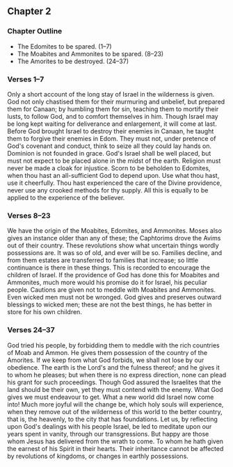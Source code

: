 ## Chapter 2

### Chapter Outline

- The Edomites to be spared. (1–7)
- The Moabites and Ammonites to be spared. (8–23)
- The Amorites to be destroyed. (24–37)

### Verses 1–7

Only a short account of the long stay of Israel in the wilderness is given. God not only chastised them for their murmuring and unbelief, but prepared them for Canaan; by humbling them for sin, teaching them to mortify their lusts, to follow God, and to comfort themselves in him. Though Israel may be long kept waiting for deliverance and enlargement, it will come at last. Before God brought Israel to destroy their enemies in Canaan, he taught them to forgive their enemies in Edom. They must not, under pretence of God's covenant and conduct, think to seize all they could lay hands on. Dominion is not founded in grace. God's Israel shall be well placed, but must not expect to be placed alone in the midst of the earth. Religion must never be made a cloak for injustice. Scorn to be beholden to Edomites, when thou hast an all-sufficient God to depend upon. Use what thou hast, use it cheerfully. Thou hast experienced the care of the Divine providence, never use any crooked methods for thy supply. All this is equally to be applied to the experience of the believer.

### Verses 8–23

We have the origin of the Moabites, Edomites, and Ammonites. Moses also gives an instance older than any of these; the Caphtorims drove the Avims out of their country. These revolutions show what uncertain things wordly possessions are. It was so of old, and ever will be so. Families decline, and from them estates are transferred to families that increase; so little continuance is there in these things. This is recorded to encourage the children of Israel. If the providence of God has done this for Moabites and Ammonites, much more would his promise do it for Israel, his peculiar people. Cautions are given not to meddle with Moabites and Ammonites. Even wicked men must not be wronged. God gives and preserves outward blessings to wicked men; these are not the best things, he has better in store for his own children.

### Verses 24–37

God tried his people, by forbidding them to meddle with the rich countries of Moab and Ammon. He gives them possession of the country of the Amorites. If we keep from what God forbids, we shall not lose by our obedience. The earth is the Lord's and the fulness thereof; and he gives it to whom he pleases; but when there is no express direction, none can plead his grant for such proceedings. Though God assured the Israelites that the land should be their own, yet they must contend with the enemy. What God gives we must endeavour to get. What a new world did Israel now come into! Much more joyful will the change be, which holy souls will experience, when they remove out of the wilderness of this world to the better country, that is, the heavenly, to the city that has foundations. Let us, by reflecting upon God's dealings with his people Israel, be led to meditate upon our years spent in vanity, through our transgressions. But happy are those whom Jesus has delivered from the wrath to come. To whom he hath given the earnest of his Spirit in their hearts. Their inheritance cannot be affected by revolutions of kingdoms, or changes in earthly possessions.

